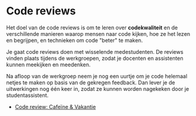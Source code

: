 # Code reviews

Het doel van de code reviews is om te leren over **codekwaliteit** en de verschillende manieren waarop mensen naar code kijken, hoe ze het lezen en begrijpen, en technieken om code "beter" te maken.

Je gaat code reviews doen met wisselende medestudenten. De reviews vinden plaats tijdens de werkgroepen, zodat je docenten en assistenten kunnen meekijken en meedenken.

Na afloop van de werkgroep neem je nog een uurtje om je code helemaal netjes te maken op basis van de gekregen feedback. Dan lever je de uitwerkingen nog één keer in, zodat ze kunnen worden nagekeken door je studentassistent.

- [Code review: Cafeïne & Vakantie](/reviews/m1)


<!--

- [Code review: Calculator & Rechthoeken](/reviews/m2)
- [Code review: Cola & Sjoelen](/reviews/m3)
- [Code review: Kalender](/reviews/m4)
- [Code review: Klimaat](/reviews/m5)

-->
